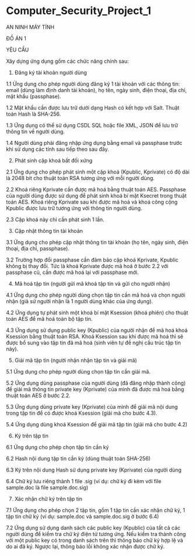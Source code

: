 # Computer_Security_Project_1

AN NINH MÁY TÍNH

ĐỒ ÁN 1

YÊU CẦU 

Xây dựng ứng dụng gồm các chức năng chính sau: 

1. Đăng ký tài khoản người dùng

1.1 Ứng dụng cho phép người dùng đăng ký 1 tài khoản với các thông tin: email (dùng làm 
định danh tài khoản), họ tên, ngày sinh, điện thoại, địa chỉ, mật khẩu (passphase). 

1.2 Mật khẩu cần được lưu trữ dưới dạng Hash có kết hợp với Salt. Thuật toán Hash là SHA-256.

1.3 Ứng dụng có thể sử dụng CSDL SQL hoặc file XML, JSON để lưu trữ thông tin về người 
dùng.

1.4 Người dùng phải đăng nhập ứng dụng bằng email và passphase trước khi sử dụng các tính 
sau tiếp theo sau đây.

2. Phát sinh cặp khoá bất đối xứng

2.1 Ứng dụng cho phép phát sinh một cặp khoá (Kpublic, Kprivate) có độ dài là 2048 bit cho 
thuật toán RSA tương ứng với mỗi người dùng. 

2.2 Khoá riêng Kprivate cần được mã hoá bằng thuật toán AES. Passphase của người dùng 
được sử dụng để phát sinh khoá bí mật Ksecret trong thuật toán AES. Khoá riêng Kprivate
sau khi được mã hoá và khoá công cộng Kpublic được lưu trữ tương ứng với thông tin 
người dùng.

2.3 Cặp khoá này chỉ cần phát sinh 1 lần.

3. Cập nhật thông tin tài khoản

3.1 Ứng dụng cho phép cập nhật thông tin tài khoản (họ tên, ngày sinh, điện thoại, địa chỉ, 
passphase). 

3.2 Trường hợp đổi passphase cần đảm bảo cặp khoá Kprivate, Kpublic không bị thay đổi. Tức 
là khoá Kprivate được mã hoá ở bước 2.2 với passphase cũ, cần được mã hoá lại với 
passphase mới.

4. Mã hoá tập tin (người gửi mã khoá tập tin và gửi cho người nhận)

4.1 Ứng dụng cho phép người dùng chọn tập tin cần mã hoá và chọn người nhận (giả sử người 
nhận là 1 người dùng khác của ứng dụng). 

4.2 Ứng dụng tự phát sinh một khoá bí mật Ksession (khoá phiên) cho thuật toán AES để mã 
hoá toàn bộ tập tin. 

4.3 Ứng dụng sử dụng public key (Kpublic) của người nhận để mã hoá khoá Ksession bằng 
thuật toán RSA. Khoá Ksession sau khi được mã hoá thì sẽ được bổ sung vào tập tin đã mã 
hoá (sinh viên tự đề nghị cấu trúc tập tin này). 

5. Giải mã tập tin (người nhận nhận tập tin và giải mã)

5.1 Ứng dụng cho phép người dùng chọn tập tin cần giải mã. 

5.2 Ứng dụng dùng passphase của người dùng (đã đăng nhập thành công) để giải mã thông tin 
private key (Kprivate) của mình đã được mã hoá bằng thuật toán AES ở bước 2.2. 

5.3 Ứng dụng dùng private key (Kprivate) của mình để giải mã nội dung trong tập tin để có 
được khoá Ksession (giải mã cho bước 4.3).

5.4 Ứng dụng dùng khoá Ksession để giải mã tập tin (giải mã cho bước 4.2)

6. Ký trên tập tin

6.1 Ứng dụng cho phép chọn tập tin cần ký

6.2 Hash nội dung tập tin cần ký (dùng thuật toán SHA-256)

6.3 Ký trên nội dung Hash sử dụng private key (Kprivate) của người dùng

6.4 Chữ ký lưu riêng thành 1 file .sig (ví dụ: chữ ký đi kèm với file sample.doc là file 
sample.doc.sig)

7. Xác nhận chữ ký trên tập tin

7.1 Ứng dụng cho phép chọn 2 tập tin, gồm 1 tập tin cần xác nhận chữ ký, 1 tập tin chữ ký (ví 
dụ: sample.doc và sample.doc.sig ở bước 6.4)

7.2 Ứng dụng sử dụng danh sách các public key (Kpublic) của tất cả các người dùng để kiểm 
tra chữ ký điện tử tương ứng. Nếu kiểm tra thành công với một public key có trong danh 
sách trên thì thông báo chữ ký hợp lệ và do ai đã ký. Ngược lại, thông báo lỗi không xác 
nhận được chữ ký.
